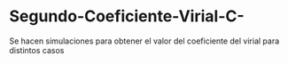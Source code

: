 # Segundo-Coeficiente-Virial-C-
Se hacen simulaciones para obtener el valor del coeficiente del virial para distintos casos
